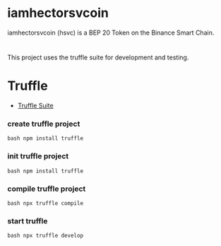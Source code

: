 # iamhectorsvcoin
iamhectorsvcoin (hsvc) is a BEP 20 Token on the Binance Smart Chain.
#

This project uses the truffle suite for development and testing.

# Truffle 
- [Truffle Suite](https://trufflesuite.com/)

### create truffle project
`bash
npm install truffle
`
### init truffle project
`bash
npm install truffle
`
### compile truffle project
`bash
npx truffle compile
`
### start truffle
`bash
npx truffle develop
`